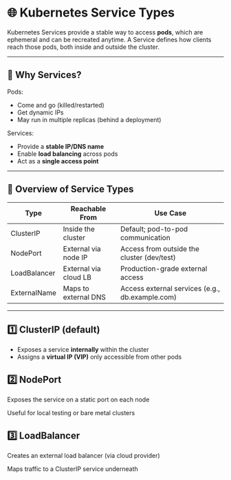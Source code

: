 # 🌐 Kubernetes Service Types

Kubernetes Services provide a stable way to access **pods**, which are ephemeral and can be recreated anytime. A Service defines how clients reach those pods, both inside and outside the cluster.

---

## 🎯 Why Services?

Pods:

- Come and go (killed/restarted)
- Get dynamic IPs
- May run in multiple replicas (behind a deployment)

Services:

- Provide a **stable IP/DNS name**
- Enable **load balancing** across pods
- Act as a **single access point**

---

## 🧭 Overview of Service Types

| Type          | Reachable From        | Use Case                       |
|---------------|------------------------|--------------------------------|
| ClusterIP     | Inside the cluster     | Default; pod-to-pod communication |
| NodePort      | External via node IP   | Access from outside the cluster (dev/test) |
| LoadBalancer  | External via cloud LB  | Production-grade external access |
| ExternalName  | Maps to external DNS   | Access external services (e.g., db.example.com) |

---

## 1️⃣ ClusterIP (default)

- Exposes a service **internally** within the cluster
- Assigns a **virtual IP (VIP)** only accessible from other pods

## 2️⃣ NodePort
Exposes the service on a static port on each node

Useful for local testing or bare metal clusters

## 3️⃣ LoadBalancer
Creates an external load balancer (via cloud provider)

Maps traffic to a ClusterIP service underneath
